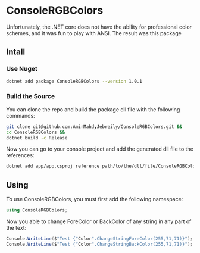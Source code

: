 # ConsoleRGBColors
Unfortunately, the .NET core does not have the ability for professional color schemes, and it was fun to play with ANSI. The result was this package
## Intall
### Use Nuget
```bash
dotnet add package ConsoleRGBColors --version 1.0.1
```
### Build the Source 
You can clone the repo and build the package dll file with the following commands:
```bash
git clone git@github.com:AmirMahdyJebreily/ConsoleRGBColors.git &&
cd ConsoleRGBColors &&
dotnet build -c Release
```
Now you can go to your console project and add the generated dll file to the references:
```bash
dotnet add app/app.csproj reference path/to/the/dll/file/ConsoleRGBColors.dll
```
## Using
To use ConsoleRGBColors, you must first add the following namespace:
```csharp
using ConsoleRGBColors;
```
Now you able to change ForeColor or BackColor of any string in any part of the text: 
```csharp
Console.WriteLine($"Test {"Color".ChangeStringForeColor(255,71,71)}");
Console.WriteLine($"Test {"Color".ChangeStringBackColor(255,71,71)}");
```
